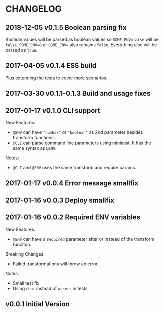 # CHANGELOG

## 2018-12-05 v0.1.5 Boolean parsing fix

Boolean values will be parsed as boolean values so `SOME_ENV=false` will be `false`.
`SOME_ENV=0` or `SOME_ENV=` also remains `false`.
Everything else will be parsed as `true`.

## 2017-04-05 v0.1.4 ES5 build

Plus extending the tests to cover more scenarios.

## 2017-03-30 v0.1.1-0.1.3 Build and usage fixes

## 2017-01-17 v0.1.0 CLI support

New Features:

- `@ENV` can have `"number"` or `"boolean"` as 2nd parameter besides transform functions.
- `@CLI` can parse command line parameters using [minimist](https://github.com/substack/minimist).
It has the same syntax as `@ENV`.

Notes:

- `@CLI` and `@ENV` uses the same transform and require params.

## 2017-01-17 v0.0.4 Error message smallfix

## 2017-01-16 v0.0.3 Deploy smallfix

## 2017-01-16 v0.0.2 Required ENV variables

New Features:

- `@ENV` can have a `required` parameter after or instead of the transform function.

Breaking Changes:

- Failed transformations will throw an error.

Notes:

- Small test fix
- Using `chai` instead of `assert` in tests

## v0.0.1 Initial Version
